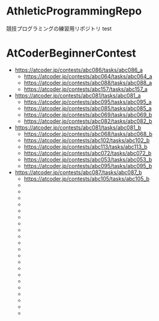 # AthleticProgrammingRepo
競技プログラミングの練習用リポジトリ
test

# AtCoderBeginnerContest
* https://atcoder.jp/contests/abc086/tasks/abc086_a
    * https://atcoder.jp/contests/abc064/tasks/abc064_a
    * https://atcoder.jp/contests/abc088/tasks/abc088_a
    * https://atcoder.jp/contests/abc157/tasks/abc157_a
* https://atcoder.jp/contests/abc081/tasks/abc081_a
    * https://atcoder.jp/contests/abc095/tasks/abc095_a
    * https://atcoder.jp/contests/abc085/tasks/abc085_a
    * https://atcoder.jp/contests/abc069/tasks/abc069_b
    * https://atcoder.jp/contests/abc082/tasks/abc082_b
* https://atcoder.jp/contests/abc081/tasks/abc081_b
    * https://atcoder.jp/contests/abc068/tasks/abc068_b
    * https://atcoder.jp/contests/abc102/tasks/abc102_b
    * https://atcoder.jp/contests/abc113/tasks/abc113_b
    * https://atcoder.jp/contests/abc072/tasks/abc072_b
    * https://atcoder.jp/contests/abc053/tasks/abc053_b
    * https://atcoder.jp/contests/abc095/tasks/abc095_b
* https://atcoder.jp/contests/abc087/tasks/abc087_b
    * https://atcoder.jp/contests/abc105/tasks/abc105_b
    * 
    * 
    * 
    * 
    * 
    * 
    * 
    * 
    * 
    * 
    * 
    * 
    * 
    * 
    * 
    * 
    * 
    * 
    * 
    * 
    * 